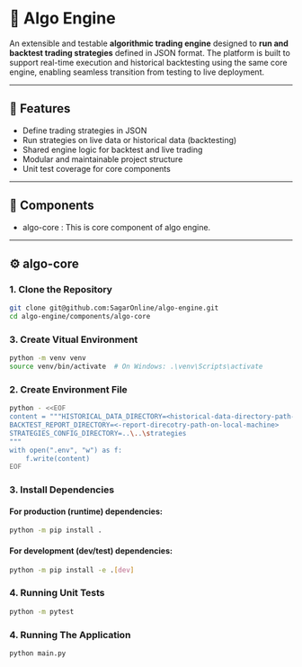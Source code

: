 # 🧠 Algo Engine

An extensible and testable **algorithmic trading engine** designed to **run and backtest trading strategies** defined in JSON format. The platform is built to support real-time execution and historical backtesting using the same core engine, enabling seamless transition from testing to live deployment.

---

## 🚀 Features

- Define trading strategies in JSON
- Run strategies on live data or historical data (backtesting)
- Shared engine logic for backtest and live trading
- Modular and maintainable project structure
- Unit test coverage for core components

---

## 🚀 Components

- algo-core : This is core component of algo engine.

---
## ⚙️ algo-core

### 1. Clone the Repository
```bash
git clone git@github.com:SagarOnline/algo-engine.git
cd algo-engine/components/algo-core
```

### 3. Create Vitual Environment
```bash
python -m venv venv
source venv/bin/activate  # On Windows: .\venv\Scripts\activate
```

### 2. Create Environment File
```bash
python - <<EOF
content = """HISTORICAL_DATA_DIRECTORY=<historical-data-directory-path-on-local-machine>
BACKTEST_REPORT_DIRECTORY=<-report-direcotry-path-on-local-machine>
STRATEGIES_CONFIG_DIRECTORY=..\..\strategies
"""
with open(".env", "w") as f:
    f.write(content)
EOF

```


### 3. Install Dependencies
#### For production (runtime) dependencies:
```bash
python -m pip install .
```

#### For development (dev/test) dependencies:
```bash
python -m pip install -e .[dev]
```


### 4. Running Unit Tests
```bash
python -m pytest
```

### 4. Running The Application
```bash
python main.py
```



